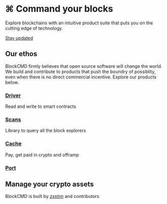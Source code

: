 # ⌘ Command your blocks

Explore blockchains with an intuitive product suite that puts you on the cutting edge of technology.

[Stay updated](https://twitter.com/blockcmdHQ)

## Our ethos
BlockCMD firmly believes that open source software will change the world. We build and contribute to products that push the boundry of possiblity, even when there is no direct commercial incentive. Explore our products below.

### [Driver](https://blockcmd.com/driver)
Read and write to smart contracts

### [Scans](https://blockcmd.com/scans)
Library to query all the block explorers

### [Cache](https://blockcmd.com/cache)
Pay, get paid in crypto and offramp

### [Port](https://blockcmd.com/port)
Manage your crypto assets
---
BlockCMD is built by [zxstim](https://twitter.com/zxstim) and contributors